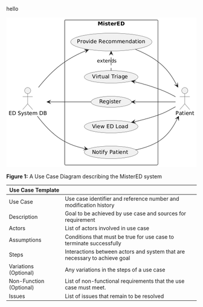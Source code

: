 hello

![Use Case Diagram](MisterED_UCD.png)

**Figure 1:** A Use Case Diagram describing the MisterED system


| Use Case Template       |                                                                           |
|-------------------------|---------------------------------------------------------------------------|
| Use Case                | Use case identifier and reference number and modification history         |
| Description             | Goal to be achieved by use case and sources for requirement               |
| Actors                  | List of actors involved in use case                                       |
| Assumptions             | Conditions that must be true for use case to terminate successfully       |
| Steps                   | Interactions between actors and system that are necessary to achieve goal |
| Variations (Optional)   | Any variations in the steps of a use case                                 |
| Non-Function (Optional) | List of non-functional requirements that the use case must meet.          |
| Issues                  | List of  issues that remain to be resolved                                |
